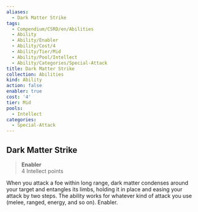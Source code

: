 ```yaml
---
aliases:
  - Dark Matter Strike
tags:
  - Compendium/CSRD/en/Abilities
  - Ability
  - Ability/Enabler
  - Ability/Cost/4
  - Ability/Tier/Mid
  - Ability/Pool/Intellect
  - Ability/Categories/Special-Attack
title: Dark Matter Strike
collection: Abilities
kind: Ability
action: false
enabler: true
cost: '4'
tier: Mid
pools:
  - Intellect
categories:
  - Special-Attack
---
```

## Dark Matter Strike  
>**Enabler**  
>4 Intellect points
  
When you attack a foe within long range, dark matter condenses around your target and entangles its limbs, holding it in place and easing your attack by two steps. The ability works for whatever kind of attack you use (melee, ranged, energy, and so on). Enabler.
